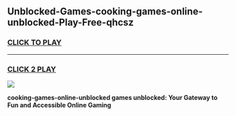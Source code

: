 
## Unblocked-Games-cooking-games-online-unblocked-Play-Free-qhcsz
<h3>
<a href="https://premium76.site?title=cooking-games-online-unblocked&ref=20A">CLICK TO PLAY</a></h3>
<hr>

<h3>
<a href="https://premium76.site?title=cooking-games-online-unblocked&ref=20A">CLICK 2 PLAY</a>
  
</h3>

<a href="https://premium76.site?title=cooking-games-online-unblocked&ref=20A"><img src="https://clearcache.store/games.png"></a>


**cooking-games-online-unblocked games unblocked: Your Gateway to Fun and Accessible Online Gaming**
